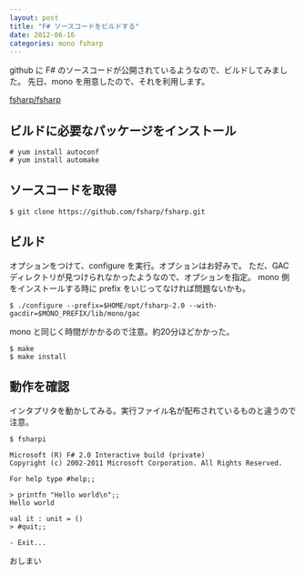 ```yaml
---
layout: post
title: "F# ソースコードをビルドする"
date: 2012-06-16
categories: mono fsharp
---
```

github に F# のソースコードが公開されているようなので、ビルドしてみました。
先日、mono を用意したので、それを利用します。

[fsharp/fsharp](https://github.com/fsharp/fsharp "fsharp/fsharp")


## ビルドに必要なパッケージをインストール

```
# yum install autoconf
# yum install automake
```

## ソースコードを取得

```
$ git clone https://github.com/fsharp/fsharp.git
```


## ビルド

オプションをつけて、configure を実行。オプションはお好みで。
ただ、GAC ディレクトリが見つけられなかったようなので、オプションを指定。
mono 側をインストールする時に prefix をいじってなければ問題ないかも。

```
$ ./configure --prefix=$HOME/opt/fsharp-2.0 --with-gacdir=$MONO_PREFIX/lib/mono/gac
```

mono と同じく時間がかかるので注意。約20分ほどかかった。

```
$ make
$ make install
```


## 動作を確認

インタプリタを動かしてみる。実行ファイル名が配布されているものと違うので注意。

```
$ fsharpi

Microsoft (R) F# 2.0 Interactive build (private)
Copyright (c) 2002-2011 Microsoft Corporation. All Rights Reserved.

For help type #help;;

> printfn "Hello world\n";;
Hello world

val it : unit = ()
> #quit;;

- Exit...
```

おしまい

